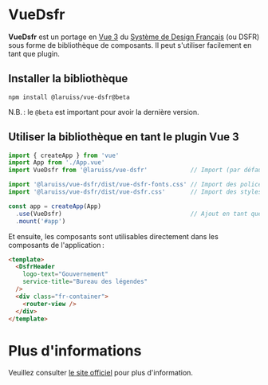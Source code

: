 # VueDsfr

**VueDsfr** est un portage en [Vue 3](https://v3.vuejs.org) du
[Système de Design Français](https://www.systeme-de-design.gouv.fr/) (ou DSFR) sous forme de bibliothèque
de composants. Il peut s'utiliser facilement en tant que plugin.

## Installer la bibliothèque

```shell
npm install @laruiss/vue-dsfr@beta
```

N.B. : le `@beta` est important pour avoir la dernière version.

## Utiliser la bibliothèque en tant le plugin Vue 3

```js
import { createApp } from 'vue'
import App from './App.vue'
import VueDsfr from '@laruiss/vue-dsfr'            // Import (par défaut) de la bibliothèque

import '@laruiss/vue-dsfr/dist/vue-dsfr-fonts.css' // Import des polices
import '@laruiss/vue-dsfr/dist/vue-dsfr.css'       // Import des styles globaux

const app = createApp(App)
  .use(VueDsfr)                                    // Ajout en tant que plugin
  .mount('#app')
```

Et ensuite, les composants sont utilisables directement dans les composants de l'application :

```html
<template>
  <DsfrHeader
    logo-text="Gouvernement"
    service-title="Bureau des légendes"
  />
  <div class="fr-container">
    <router-view />
  </div>
</template>
```

# Plus d'informations

Veuillez consulter [le site officiel](https://vue-dsfr.netlify.app/) pour plus d'information.
